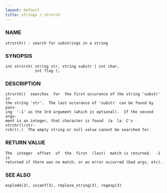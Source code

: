 ```yaml
---
layout: default
title: strings / strsrch
---
```


### NAME

    strsrch() - search for substrings in a string


### SYNOPSIS

    int strsrch( string str, string substr | int char,
                 int flag );


### DESCRIPTION

    strsrch()  searches  for  the first occurance of the string 'substr' in
    the string 'str'.  The last occurance of 'substr' can be found by pass‐
    ing  '-1' as the 3rd argument (which is optional).  If the second argu‐
    ment is an integer, that character is found  (a  la  C's  strchr()/str‐
    rchr().)  The empty string or null value cannot be searched for.


### RETURN VALUE

    The  integer  offset  of  the  first  (last)  match is returned.  -1 is
    returned if there was no match, or an error occurred (bad args, etc).


### SEE ALSO

    explode(3), sscanf(3), replace_string(3), regexp(3)
